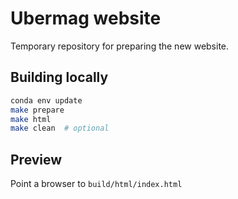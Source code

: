 # Ubermag website

Temporary repository for preparing the new website.

## Building locally

```bash
conda env update
make prepare
make html
make clean  # optional
```

## Preview
Point a browser to `build/html/index.html`
